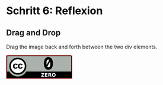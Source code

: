 <h1 style="color:#000000">Schritt 6: Reflexion</h1>

<script>
function allowDrop(ev) {
  ev.preventDefault();
}

function drag(ev) {
  ev.dataTransfer.setData("text", ev.target.id);
}

function drop(ev) {
  ev.preventDefault();
  var data = ev.dataTransfer.getData("text");
  ev.target.appendChild(document.getElementById(data));
}
</script>

<h2>Drag and Drop</h2>
<p>Drag the image back and forth between the two div elements.</p>

<div class="drag" id="div1" ondrop="drop(event)" ondragover="allowDrop(event)">
  <img src="images/creative-commons_cc-zero.svg" draggable="true" ondragstart="drag(event)" id="drag1" style="border:1px solid red;">
</div>

<div class="drop" id="div2" ondrop="drop(event)" ondragover="allowDrop(event)"></div>


